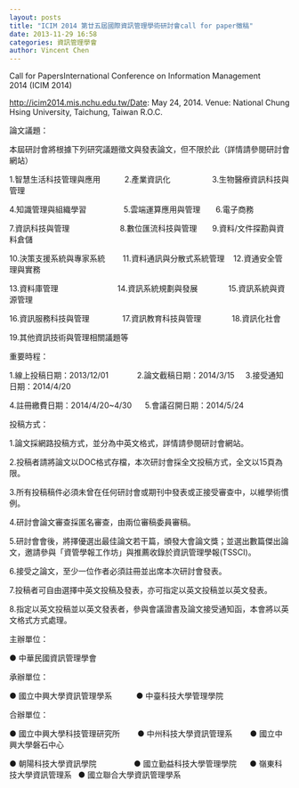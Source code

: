```yaml
---
layout: posts
title: "ICIM 2014 第廿五屆國際資訊管理學術研討會call for paper徵稿"
date: 2013-11-29 16:58
categories: 資訊管理學會
author: Vincent Chen
---
```


Call for PapersInternational Conference on Information Management 2014 (ICIM 2014)

http://icim2014.mis.nchu.edu.tw/Date: May 24, 2014. Venue: National Chung Hsing University, Taichung, Taiwan R.O.C.

論文議題：

本屆研討會將根據下列研究議題徵文與發表論文，但不限於此（詳情請參閱研討會網站）

1.智慧生活科技管理與應用           2.產業資訊化                   3.生物醫療資訊科技與管理

4.知識管理與組織學習                 5.雲端運算應用與管理       6.電子商務

7.資訊科技與管理                       8.數位匯流科技與管理       9.資料/文件探勘與資料倉儲

10.決策支援系統與專家系統        11.資料通訊與分散式系統管理    12.資通安全管理與實務

13.資料庫管理                           14.資訊系統規劃與發展              15.資訊系統與資源管理

16.資訊服務科技與管理               17.資訊教育科技與管理              18.資訊化社會

19.其他資訊技術與管理相關議題等

重要時程：

1.線上投稿日期：2013/12/01             2.論文截稿日期：2014/3/15     3.接受通知日期：2014/4/20

4.註冊繳費日期：2014/4/20~4/30      5.會議召開日期：2014/5/24

投稿方式：

1.論文採網路投稿方式，並分為中英文格式，詳情請參閱研討會網站。

2.投稿者請將論文以DOC格式存檔，本次研討會採全文投稿方式，全文以15頁為限。

3.所有投稿稿件必須未曾在任何研討會或期刊中發表或正接受審查中，以維學術慣例。

4.研討會論文審查採匿名審查，由兩位審稿委員審稿。

5.研討會會後，將擇優選出最佳論文若干篇，頒發大會論文獎；並選出數篇傑出論文，邀請參與「資管學報工作坊」與推薦收錄於資訊管理學報(TSSCI)。

6.接受之論文，至少一位作者必須註冊並出席本次研討會發表。

7.投稿者可自由選擇中英文投稿及發表，亦可指定以英文投稿並以英文發表。

8.指定以英文投稿並以英文發表者，參與會議證書及論文接受通知函，本會將以英文格式方式處理。

主辦單位：

● 中華民國資訊管理學會

承辦單位：

● 國立中興大學資訊管理學系           ● 中臺科技大學管理學院

合辦單位：

● 國立中興大學科技管理研究所        ● 中州科技大學資訊管理系        ● 國立中興大學磐石中心             

● 朝陽科技大學資訊學院                 ● 國立勤益科技大學管理學院      ● 嶺東科技大學資訊管理系   ● 國立聯合大學資訊管理學系      
